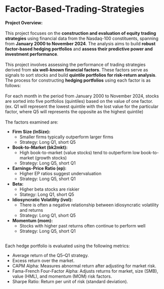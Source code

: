 # Factor-Based-Trading-Strategies

**Project Overview:**\
\
This project focuses on the **construction and evaluation of equity trading strategies** using financial data from the Nasdaq-100 constituents, spanning from **January 2000 to November 2024**. The analysis aims to build **robust factor-based hedging portfolios** and **assess their predictive power and investment performance**.\
\
This project involves assessing the performance of trading strategies derived from **six well-known financial factors**. These factors serve as signals to sort stocks and build **quintile portfolios for risk-return analysis**. The process for constructing **hedging portfolios** using each factor is as follows:\
\
For each month in the period from January 2000 to November 2024, stocks are sorted into five portfolios (quintiles) based on the value of one factor. (ex. Q1 will represent the lowest quintile with the lost value for the particular factor, where Q5 will represents the opposite as the highest quintile)\
\
The factors examined are:
- **Firm Size (lnSize):** 
  - Smaller firms typically outperform larger firms
  - Strategy: Long Q1, short Q5
- **Book-to-Market (bk2mkt):**
  - High book-to-market (value stocks) tend to outperform low book-to-market (growth stocks)
  - Strategy: Long Q5, short Q1
- **Earnings-Price Ratio (ep):**
  - Higher EP ratios suggest undervaluation
  - Strategy: Long Q5, short Q1
- **Beta:**
  - Higher beta stocks are riskier
  - Stategy: Long Q1, short Q5
- **Idiosyncratic Volatility (ivol):**
  - There is often a negative relationship between idiosyncratic volatility and returns
  - Strategy: Long Q1, short Q5
- **Momentum (mom):** 
  - Stocks with higher past returns often continue to perform well
  - Strategy: Long Q5, short Q1

\
Each hedge portfolio is evaluated using the following metrics:
- Average return of the Q5–Q1 strategy.
- Excess return over the market.
- CAPM Alpha: Measures abnormal return after adjusting for market risk.
- Fama-French Four-Factor Alpha: Adjusts returns for market, size (SMB), value (HML), and momentum (MOM) risk factors.
- Sharpe Ratio: Return per unit of risk (standard deviation).
